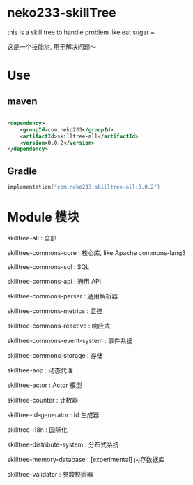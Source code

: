 # neko233-skillTree

this is a skill tree to handle problem like eat sugar ~

这是一个技能树, 用于解决问题～

# Use

## maven

```xml

<dependency>
    <groupId>com.neko233</groupId>
    <artifactId>skilltree-all</artifactId>
    <version>0.0.2</version>
</dependency>
```

## Gradle

```kotlin
implementation("com.neko233:skilltree-all:0.0.2")
```

# Module 模块

skilltree-all : 全部

skilltree-commons-core : 核心库, like Apache commons-lang3

skilltree-commons-sql : SQL

skilltree-commons-api : 通用 API

skilltree-commons-parser : 通用解析器

skilltree-commons-metrics : 监控

skilltree-commons-reactive : 响应式

skilltree-commons-event-system : 事件系统

skilltree-commons-storage : 存储 

skilltree-aop : 动态代理

skilltree-actor : Actor 模型

skilltree-counter : 计数器

skilltree-id-generator : Id 生成器

skilltree-i18n : 国际化

skilltree-distribute-system : 分布式系统

skilltree-memory-database : [experimental] 内存数据库

skilltree-validator : 参数校验器

